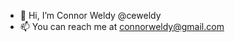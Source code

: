 - 👋 Hi, I’m Connor Weldy @ceweldy
- 📫 You can reach me at connorweldy@gmail.com

<!---
ceweldy/ceweldy is a ✨ special ✨ repository because its `README.md` (this file) appears on your GitHub profile.
You can click the Preview link to take a look at your changes.
--->

